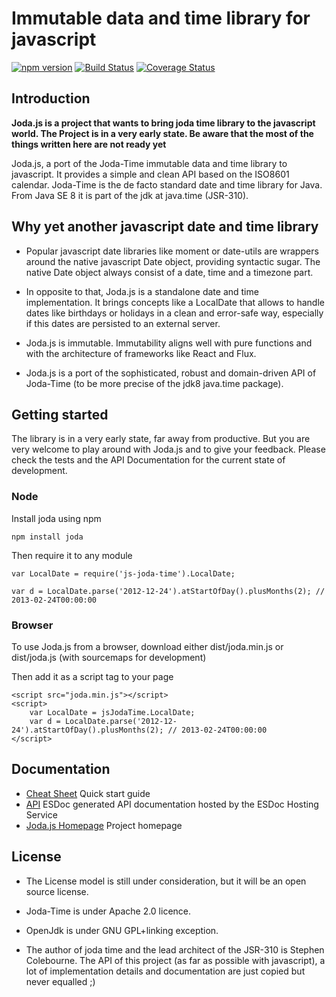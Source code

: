 Immutable data and time library for javascript
=============================================

[![npm version](https://badge.fury.io/js/joda.svg)](https://badge.fury.io/js/joda)
[![Build Status](https://travis-ci.org/pithu/joda-js.svg)](https://travis-ci.org/pithu/joda-js)
[![Coverage Status](https://coveralls.io/repos/pithu/joda-js/badge.svg?branch=master&service=github)](https://coveralls.io/github/pithu/joda-js?branch=master)

## Introduction

**Joda.js is a project that wants to bring joda time library to the javascript world. 
The Project is in a very early state. 
Be aware that the most of the things written here are not ready yet** 

Joda.js, a port of the Joda-Time immutable data and time library to javascript. 
It provides a simple and clean API based on the ISO8601 calendar.
Joda-Time is the de facto standard date and time library for Java. From Java SE 8 it is part of the jdk at java.time (JSR-310).

## Why yet another javascript date and time library

+ Popular javascript date libraries like moment or date-utils are wrappers around the native javascript Date object, 
providing syntactic sugar. The native Date object always consist of a date, time and a timezone part.

+ In opposite to that, Joda.js is a standalone date and time implementation. 
It brings concepts like a LocalDate that allows to handle dates like birthdays or holidays in a clean and error-safe way, 
especially if this dates are persisted to an external server.

+ Joda.js is immutable. Immutability aligns well with pure functions and
with the architecture of frameworks like React and Flux. 

+ Joda.js is a port of the sophisticated, robust and domain-driven API of Joda-Time (to be more precise of the jdk8 java.time package).

## Getting started

The library is in a very early state, far away from productive. 
But you are very welcome to play around with Joda.js and to give your feedback. 
Please check the tests and the API Documentation for the current state of development.

### Node

Install joda using npm

    npm install joda

Then require it to any module
 
    var LocalDate = require('js-joda-time').LocalDate;
    
    var d = LocalDate.parse('2012-12-24').atStartOfDay().plusMonths(2); // 2013-02-24T00:00:00
     
### Browser

To use Joda.js from a browser, download either dist/joda.min.js or dist/joda.js (with sourcemaps for development) 

Then add it as a script tag to your page

    <script src="joda.min.js"></script>
    <script>
        var LocalDate = jsJodaTime.LocalDate;
        var d = LocalDate.parse('2012-12-24').atStartOfDay().plusMonths(2); // 2013-02-24T00:00:00
    </script>
     
## Documentation

+ [Cheat Sheet](CheatSheet.md) Quick start guide 
+ [API](https://doc.esdoc.org/github.com/pithu/joda-js/) ESDoc generated API documentation hosted by the ESDoc Hosting Service
+ [Joda.js Homepage](http://pithu.github.io/joda-js/) Project homepage


## License

+ The License model is still under consideration, but it will be an open source license.

+ Joda-Time is under Apache 2.0 licence.

+ OpenJdk is under GNU GPL+linking exception.

+ The author of joda time and the lead architect of the JSR-310 is Stephen Colebourne. 
The API of this project (as far as possible with javascript), a lot of implementation details and documentation 
are just copied but never equalled ;)


